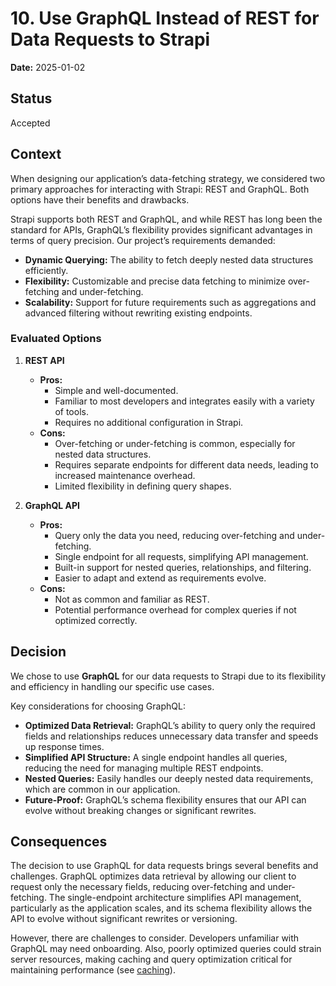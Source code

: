# 10. Use GraphQL Instead of REST for Data Requests to Strapi

**Date:** 2025-01-02

## Status

Accepted

## Context

When designing our application’s data-fetching strategy, we considered two primary approaches for interacting with Strapi: REST and GraphQL. Both options have their benefits and drawbacks.

Strapi supports both REST and GraphQL, and while REST has long been the standard for APIs, GraphQL’s flexibility provides significant advantages in terms of query precision. Our project’s requirements demanded:

- **Dynamic Querying:** The ability to fetch deeply nested data structures efficiently.
- **Flexibility:** Customizable and precise data fetching to minimize over-fetching and under-fetching.
- **Scalability:** Support for future requirements such as aggregations and advanced filtering without rewriting existing endpoints.

### Evaluated Options

1. **REST API**

   - **Pros:**
      - Simple and well-documented.
      - Familiar to most developers and integrates easily with a variety of tools.
      - Requires no additional configuration in Strapi.
   - **Cons:**
      - Over-fetching or under-fetching is common, especially for nested data structures.
      - Requires separate endpoints for different data needs, leading to increased maintenance overhead.
      - Limited flexibility in defining query shapes.

2. **GraphQL API**

   - **Pros:**
      - Query only the data you need, reducing over-fetching and under-fetching.
      - Single endpoint for all requests, simplifying API management.
      - Built-in support for nested queries, relationships, and filtering.
      - Easier to adapt and extend as requirements evolve.
   - **Cons:**
      - Not as common and familiar as REST.
      - Potential performance overhead for complex queries if not optimized correctly.

## Decision

We chose to use **GraphQL** for our data requests to Strapi due to its flexibility and efficiency in handling our specific use cases.

Key considerations for choosing GraphQL:

- **Optimized Data Retrieval:** GraphQL’s ability to query only the required fields and relationships reduces unnecessary data transfer and speeds up response times.
- **Simplified API Structure:** A single endpoint handles all queries, reducing the need for managing multiple REST endpoints.
- **Nested Queries:** Easily handles our deeply nested data requirements, which are common in our application.
- **Future-Proof:** GraphQL’s schema flexibility ensures that our API can evolve without breaking changes or significant rewrites.

## Consequences

The decision to use GraphQL for data requests brings several benefits and challenges. GraphQL optimizes data retrieval 
by allowing our client to request only the necessary fields, reducing over-fetching and under-fetching. 
The single-endpoint architecture simplifies API management, particularly 
as the application scales, and its schema flexibility allows the API to evolve without 
significant rewrites or versioning. 

However, there are challenges to consider. Developers unfamiliar with GraphQL may need onboarding. 
Also, poorly optimized queries could strain server resources, making caching and query optimization 
critical for maintaining performance (see [caching](0009-use-serverside-caching.md)).